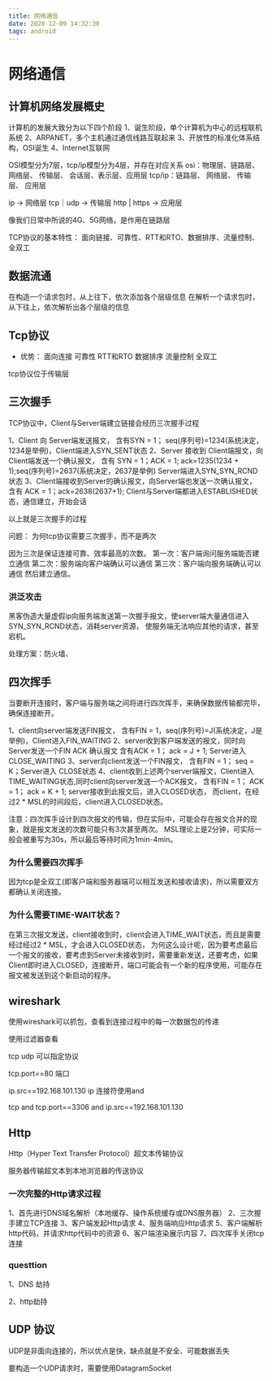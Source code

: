 ```yaml
---
title: 网络通信
date: 2020-12-09 14:32:30
tags: android
---
```


# 网络通信

## 计算机网络发展概史
计算机的发展大致分为以下四个阶段
1、诞生阶段，单个计算机为中心的远程联机系统 
2、ARPANET，多个主机通过通信线路互联起来
3、开放性的标准化体系结构，OSI诞生
4、Internet互联网

OSI模型分为7层，tcp/ip模型分为4层，并存在对应关系
osi：物理层、链路层、 网络层、 传输层、  会话层、表示层、应用层
tcp/ip：链路层、     网络层、 传输层、         应用层

ip -> 网络层  tcp｜udp -> 传输层 http | https -> 应用层


像我们日常中所说的4G、5G网络，是作用在链路层

TCP协议的基本特性：
面向链接、可靠性、RTT和RTO、数据排序、流量控制、全双工


## 数据流通

在构造一个请求包时，从上往下，依次添加各个层级信息
在解析一个请求包时，从下往上，依次解析出各个层级的信息


## Tcp协议

* 优势：
    面向连接
    可靠性
    RTT和RTO
    数据排序
    流量控制
    全双工

tcp协议位于传输层

## 三次握手
TCP协议中，Client与Server端建立链接会经历三次握手过程

1、Client 向 Server端发送报文，
    含有SYN = 1； seq(序列号)=1234(系统决定，1234是举例)，Client端进入SYN_SENT状态
2、Server 接收到 Client端报文，向Client端发送一个确认报文，
    含有 SYN = 1；ACK = 1; ack=1235(1234 + 1);seq(序列号)=2637(系统决定，2637是举例)
    Server端进入SYN_SYN_RCND状态
3、Client端接收到Server的确认报文，向Server端也发送一次确认报文，
    含有 ACK = 1；ack=2638(2637+1);
    Client与Server端都进入ESTABLISHED状态，通信建立，开始会话

以上就是三次握手的过程

问题：
为何tcp协议需要三次握手，而不是两次

因为三次是保证连接可靠、效率最高的次数。
第一次：客户端询问服务端能否建立通信
第二次：服务端向客户端确认可以通信
第三次：客户端向服务端确认可以通信
然后建立通信。

### 洪泛攻击
黑客伪造大量虚假ip向服务端发送第一次握手报文，使server端大量通信进入SYN_SYN_RCND状态，消耗server资源，
使服务端无法响应其他的请求，甚至宕机。

处理方案：防火墙、



## 四次挥手
当要断开连接时，客户端与服务端之间将进行四次挥手，来确保数据传输都完毕，确保连接断开。

1、client向server端发送FIN报文，
    含有FIN = 1，seq(序列号)=J(系统决定，J是举例)，Client进入FIN_WAITING
2、server收到客户端发送的报文，同时向Server发送一个FIN ACK 确认报文
    含有ACK = 1； ack = J + 1; Server进入CLOSE_WAITING
3、server向client发送一个FIN报文，
    含有FIN = 1； seq = K；Server进入 CLOSE状态
4、client收到上述两个server端报文，Client进入TIME_WAITING状态,同时client向server发送一个ACK报文，
    含有FIN = 1； ACK = 1； ack = K + 1; 
    server接收到此报文后，进入CLOSED状态，
    而client，在经过2 * MSL的时间段后，client进入CLOSED状态。


注意：四次挥手设计到四次报文的传输，但在实际中，可能会存在报文合并的现象，就是报文发送的次数可能只有3次甚至两次。
MSL理论上是2分钟，可实际一般会被重写为30s，所以最后等待时间为1min-4min。

### 为什么需要四次挥手
因为tcp是全双工(即客户端和服务器端可以相互发送和接收请求)，所以需要双方都确认关闭连接。

### 为什么需要TIME-WAIT状态？
在第三次报文发送，client接收到时，client会进入TIME_WAIT状态，而且是需要经过经过2 * MSL，才会进入CLOSED状态，
为何这么设计呢，因为要考虑最后一个报文的接收，要考虑到Server未接收到时，需要重新发送，还要考虑，如果Client即时进入CLOSED，连接断开，端口可能会有一个新的程序使用，可能存在报文被发送到这个新启动的程序。



## wireshark
使用wireshark可以抓包，查看到连接过程中的每一次数据包的传递

使用过滤器查看

tcp udp 可以指定协议

tcp.port==80 端口

ip.src==192.168.101.130 ip
连接符使用and

tcp and tcp.port==3306 and ip.src==192.168.101.130


## Http

Http（Hyper Text Transfer Protocol）超文本传输协议

服务器传输超文本到本地浏览器的传送协议


### 一次完整的Http请求过程

1、首先进行DNS域名解析（本地缓存、操作系统缓存或DNS服务器）
2、三次握手建立TCP连接
3、客户端发起Http请求
4、服务端响应Http请求
5、客户端解析http代码，并请求http代码中的资源
6、客户端渲染展示内容
7、四次挥手关闭tcp连接



### questtion

1、DNS 劫持

2、http劫持




## UDP 协议

UDP是非面向连接的，所以优点是快，缺点就是不安全、可能数据丢失

要构造一个UDP请求时，需要使用DatagramSocket

